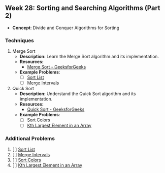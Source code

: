 ## Week 28: Sorting and Searching Algorithms (Part 2)

- **Concept**: Divide and Conquer Algorithms for Sorting

### Techniques

1. Merge Sort
   - **Description**: Learn the Merge Sort algorithm and its implementation.
   - **Resources**:
     - [Merge Sort - GeeksforGeeks](https://www.geeksforgeeks.org/merge-sort/)
   - **Example Problems**:
     - [ ] [Sort List](https://leetcode.com/problems/sort-list/)
     - [ ] [Merge Intervals](https://leetcode.com/problems/merge-intervals/)

2. Quick Sort
   - **Description**: Understand the Quick Sort algorithm and its implementation.
   - **Resources**:
     - [Quick Sort - GeeksforGeeks](https://www.geeksforgeeks.org/quick-sort/)
   - **Example Problems**:
     - [ ] [Sort Colors](https://leetcode.com/problems/sort-colors/)
     - [ ] [Kth Largest Element in an Array](https://leetcode.com/problems/kth-largest-element-in-an-array/)

### Additional Problems

1. [ ] [Sort List](https://leetcode.com/problems/sort-list/)
2. [ ] [Merge Intervals](https://leetcode.com/problems/merge-intervals/)
3. [ ] [Sort Colors](https://leetcode.com/problems/sort-colors/)
4. [ ] [Kth Largest Element in an Array](https://leetcode.com/problems/kth-largest-element-in-an-array/)

